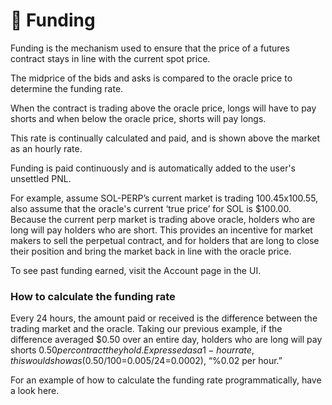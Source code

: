 # 💸 Funding

Funding is the mechanism used to ensure that the price of a futures contract stays in line with the current spot price.&#x20;

The midprice of the bids and asks is compared to the oracle price to determine the funding rate.&#x20;

When the contract is trading above the oracle price, longs will have to pay shorts and when below the oracle price, shorts will pay longs.&#x20;

This rate is continually calculated and paid, and is shown above the market as an hourly rate.

Funding is paid continuously and is automatically added to the user's unsettled PNL.

For example, assume SOL-PERP’s current market is trading 100.45x100.55, also assume that the oracle's current ‘true price’ for SOL is $100.00. Because the current perp market is trading above oracle, holders who are long will pay holders who are short. This provides an incentive for market makers to sell the perpetual contract, and for holders that are long to close their position and bring the market back in line with the oracle price.

To see past funding earned, visit the Account page in the UI.

### How to calculate the funding rate

Every 24 hours, the amount paid or received is the difference between the trading market and the oracle. Taking our previous example, if the difference averaged $0.50 over an entire day, holders who are long will pay shorts $0.50 per contract they hold. Expressed as a 1-hour rate, this would show as ($0.50/$100=$0.005/24=0.0002), “%0.02 per hour.”

For an example of how to calculate the funding rate programmatically, have a look here.
